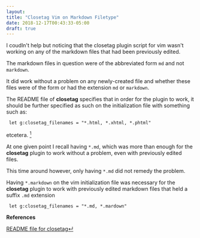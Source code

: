 ```yaml
---
layout: 
title: "Closetag Vim on Markdown Filetype"
date: 2018-12-17T00:43:33-05:00
draft: true
---
```


I coudln't help but noticing that the closetag plugin script for vim wasn't working on any of the markdown files that had been previously edited.

The markdown files in question were of the abbreviated form `md` and not `markdown`.

It did work without a problem on any newly-created file and whether these files were of the form or had the extension `md` or `markdown`.

The README file of **closetag** specifies that in order for the plugin to work, it should be further specified as such on the initialization file with something such as:

     let g:closetag_filenames = "*.html, *.xhtml, *.phtml"

etcetera. <a href="#closetagreadme"><sup id="closetagreadmeref">1</sup></a>

At one given point I recall having `*.md`, which was more than enough for the **closetag** plugin to work without a problem, even with previously edited files.

This time around however, only having `*.md` did not remedy the problem.

Having `*.markdown` on the vim initialization file was necessary for the
**closetag** plugin to work with previously edited markdown files that held a
suffix `.md` extension


     let g:closetag_filenames = "*.md, *.mardown"


**References**

<a name="closetagreadme"></a><a href="https://github.com/alvan/vim-closetag/blob/master/README.md#options" target="blank">README file for closetag</a><a href="#closetagreadmeref">&crarr; </a>
